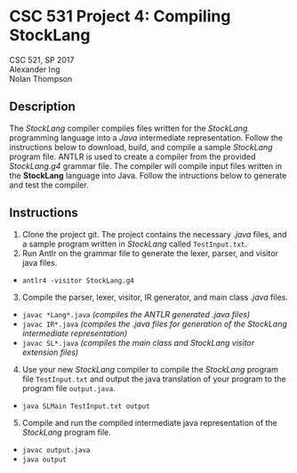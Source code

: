 # CSC 531 Project 4: Compiling StockLang
CSC 521, SP 2017  
Alexander Ing  
Nolan Thompson

## Description
The _StockLang_ compiler compiles files written for the _StockLang_ programming language into a _Java_ intermediate representation.  Follow the instructions below to download, build, and compile a sample _StockLang_ program file.  ANTLR is used to create a compiler from the provided _StockLang.g4_ grammar file.  The compiler will compile input files written in the __StockLang__ language into Java.  Follow the intructions below to generate and test the compiler.

## Instructions
1. Clone the project git.  The project contains the necessary _.java_ files, and a sample program written in _StockLang_ called `TestInput.txt`.
2. Run Antlr on the grammar file to generate the lexer, parser, and visitor java files.  
  * `antlr4 -visitor StockLang.g4`
3. Compile the parser, lexer, visitor, IR generator, and main class _.java_ files.
  * `javac *Lang*.java` _(compiles the ANTLR generated .java files)_
  * `javac IR*.java` _(compiles the .java files for generation of the StockLang intermediate representation)_
  * `javac SL*.java` _(compiles the main class and StockLang visitor extension files)_
4. Use your new _StockLang_ compiler to compile the _StockLang_ program file `TestInput.txt` and output the java translation of your program to the program file `output.java`.
  * `java SLMain TestInput.txt output`
5. Compile and run the compiled intermediate java representation of the _StockLang_ program file.
  * `javac output.java`
  * `java output`
